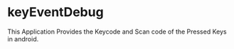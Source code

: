 # keyEventDebug
This Application Provides the Keycode and Scan code of the Pressed Keys in android.
